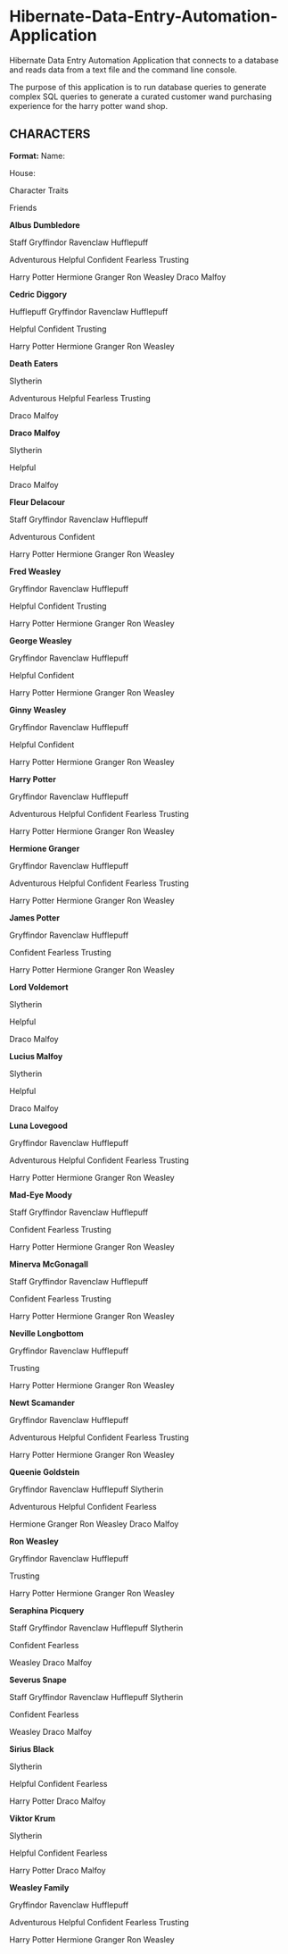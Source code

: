 # Hibernate-Data-Entry-Automation-Application
Hibernate Data Entry Automation Application that connects to a database and reads data from a text file and the command line console.

The purpose of this application is to run database queries to generate complex SQL queries to generate a curated customer wand 
purchasing experience for the harry potter wand shop. 
 
## CHARACTERS

**Format:**
Name:

House:

Character Traits

Friends

**Albus Dumbledore**

Staff Gryffindor Ravenclaw Hufflepuff

Adventurous Helpful Confident Fearless Trusting

Harry Potter Hermione Granger Ron Weasley Draco Malfoy

**Cedric Diggory**

Hufflepuff Gryffindor Ravenclaw Hufflepuff

Helpful Confident Trusting

Harry Potter Hermione Granger Ron Weasley

**Death Eaters**

Slytherin

Adventurous Helpful Fearless Trusting

Draco Malfoy


**Draco Malfoy**

Slytherin

Helpful 

Draco Malfoy



**Fleur Delacour**

Staff Gryffindor Ravenclaw Hufflepuff

Adventurous Confident

Harry Potter Hermione Granger Ron Weasley

 
**Fred Weasley**

Gryffindor Ravenclaw Hufflepuff

Helpful Confident Trusting

Harry Potter Hermione Granger Ron Weasley

**George Weasley**

Gryffindor Ravenclaw Hufflepuff

Helpful Confident

Harry Potter Hermione Granger Ron Weasley
 
**Ginny Weasley**

Gryffindor Ravenclaw Hufflepuff

Helpful Confident

Harry Potter Hermione Granger Ron Weasley
 
**Harry Potter**

Gryffindor Ravenclaw Hufflepuff

Adventurous Helpful Confident Fearless Trusting

Harry Potter Hermione Granger Ron Weasley

**Hermione Granger**

Gryffindor Ravenclaw Hufflepuff

Adventurous Helpful Confident Fearless Trusting

Harry Potter Hermione Granger Ron Weasley

**James Potter**

Gryffindor Ravenclaw Hufflepuff

Confident Fearless Trusting

Harry Potter Hermione Granger Ron Weasley


**Lord Voldemort**

Slytherin

Helpful 

Draco Malfoy

**Lucius Malfoy**

Slytherin

Helpful 

Draco Malfoy

**Luna Lovegood**

Gryffindor Ravenclaw Hufflepuff

Adventurous Helpful Confident Fearless Trusting

Harry Potter Hermione Granger Ron Weasley

**Mad-Eye Moody**

Staff Gryffindor Ravenclaw Hufflepuff

Confident Fearless Trusting

Harry Potter Hermione Granger Ron Weasley

**Minerva McGonagall**

Staff Gryffindor Ravenclaw Hufflepuff

Confident Fearless Trusting

Harry Potter Hermione Granger Ron Weasley

**Neville Longbottom**

Gryffindor Ravenclaw Hufflepuff

Trusting

Harry Potter Hermione Granger Ron Weasley

**Newt Scamander**

Gryffindor Ravenclaw Hufflepuff

Adventurous Helpful Confident Fearless Trusting

Harry Potter Hermione Granger Ron Weasley

**Queenie Goldstein**

Gryffindor Ravenclaw Hufflepuff Slytherin

Adventurous Helpful Confident Fearless

 Hermione Granger Ron Weasley Draco Malfoy

**Ron Weasley**

Gryffindor Ravenclaw Hufflepuff

Trusting

Harry Potter Hermione Granger Ron Weasley

**Seraphina Picquery**

Staff Gryffindor Ravenclaw Hufflepuff Slytherin

Confident Fearless

Weasley Draco Malfoy

**Severus Snape**

Staff Gryffindor Ravenclaw Hufflepuff Slytherin

Confident Fearless

Weasley Draco Malfoy

**Sirius Black**

Slytherin

Helpful Confident Fearless

Harry Potter Draco Malfoy

**Viktor Krum**

Slytherin

Helpful Confident Fearless

Harry Potter Draco Malfoy


**Weasley Family**

Gryffindor Ravenclaw Hufflepuff

Adventurous Helpful Confident Fearless Trusting

Harry Potter Hermione Granger Ron Weasley

